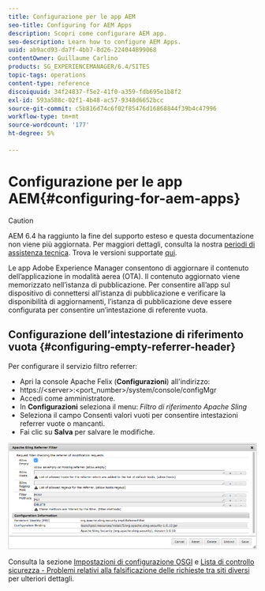 ```yaml
---
title: Configurazione per le app AEM
seo-title: Configuring for AEM Apps
description: Scopri come configurare AEM app.
seo-description: Learn how to configure AEM Apps.
uuid: ab9acd93-da7f-4bb7-8d26-224044899068
contentOwner: Guillaume Carlino
products: SG_EXPERIENCEMANAGER/6.4/SITES
topic-tags: operations
content-type: reference
discoiquuid: 34f24837-f5e2-41f0-a359-fdb695e1b8f2
exl-id: 593a588c-02f1-4b48-ac57-9348d6652bcc
source-git-commit: c5b816d74c6f02f85476d16868844f39b4c47996
workflow-type: tm+mt
source-wordcount: '177'
ht-degree: 5%

---
```


# Configurazione per le app AEM{#configuring-for-aem-apps}

>[!CAUTION]
>
>AEM 6.4 ha raggiunto la fine del supporto esteso e questa documentazione non viene più aggiornata. Per maggiori dettagli, consulta la nostra [periodi di assistenza tecnica](https://helpx.adobe.com/it/support/programs/eol-matrix.html). Trova le versioni supportate [qui](https://experienceleague.adobe.com/docs/).

Le app Adobe Experience Manager consentono di aggiornare il contenuto dell’applicazione in modalità aerea (OTA). Il contenuto aggiornato viene memorizzato nell’istanza di pubblicazione. Per consentire all’app sul dispositivo di connettersi all’istanza di pubblicazione e verificare la disponibilità di aggiornamenti, l’istanza di pubblicazione deve essere configurata per consentire un’intestazione di referente vuota.

## Configurazione dell’intestazione di riferimento vuota {#configuring-empty-referrer-header}

Per configurare il servizio filtro referrer:

* Apri la console Apache Felix (**Configurazioni**) all&#39;indirizzo:
* https://&lt;server>:&lt;port_number>/system/console/configMgr
* Accedi come amministratore.
* In **Configurazioni** seleziona il menu: *Filtro di riferimento Apache Sling*
* Seleziona il campo Consenti valori vuoti per consentire intestazioni referrer vuote o mancanti.
* Fai clic su **Salva** per salvare le modifiche.

![chlimage_1-58](assets/chlimage_1-58.png)

Consulta la sezione [Impostazioni di configurazione OSGI](/help/sites-deploying/osgi-configuration-settings.md) e [Lista di controllo sicurezza - Problemi relativi alla falsificazione delle richieste tra siti diversi](/help/sites-administering/security-checklist.md#protect-against-cross-site-request-forgery) per ulteriori dettagli.
